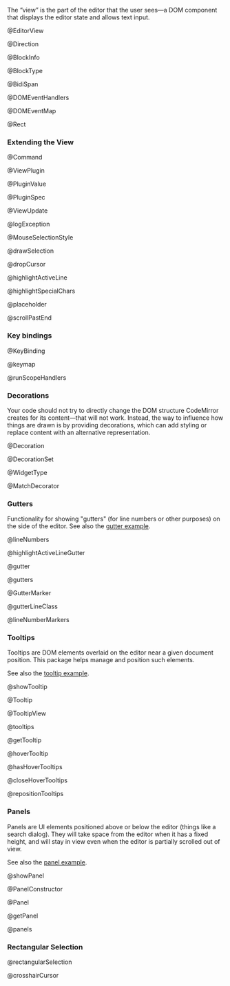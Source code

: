 The “view” is the part of the editor that the user sees—a DOM
component that displays the editor state and allows text input.

@EditorView

@Direction

@BlockInfo

@BlockType

@BidiSpan

@DOMEventHandlers

@DOMEventMap

@Rect

### Extending the View

@Command

@ViewPlugin

@PluginValue

@PluginSpec

@ViewUpdate

@logException

@MouseSelectionStyle

@drawSelection

@dropCursor

@highlightActiveLine

@highlightSpecialChars

@placeholder

@scrollPastEnd

### Key bindings

@KeyBinding

@keymap

@runScopeHandlers

### Decorations

Your code should not try to directly change the DOM structure
CodeMirror creates for its content—that will not work. Instead, the
way to influence how things are drawn is by providing decorations,
which can add styling or replace content with an alternative
representation.

@Decoration

@DecorationSet

@WidgetType

@MatchDecorator

### Gutters

Functionality for showing "gutters" (for line numbers or other
purposes) on the side of the editor. See also the [gutter
example](../../examples/gutter/).

@lineNumbers

@highlightActiveLineGutter

@gutter

@gutters

@GutterMarker

@gutterLineClass

@lineNumberMarkers

### Tooltips

Tooltips are DOM elements overlaid on the editor near a given document
position. This package helps manage and position such elements.

See also the [tooltip example](../../examples/tooltip/).

@showTooltip

@Tooltip

@TooltipView

@tooltips

@getTooltip

@hoverTooltip

@hasHoverTooltips

@closeHoverTooltips

@repositionTooltips

### Panels

Panels are UI elements positioned above or below the editor (things
like a search dialog). They will take space from the editor when it
has a fixed height, and will stay in view even when the editor is
partially scrolled out of view.

See also the [panel example](../../examples/panel/).

@showPanel

@PanelConstructor

@Panel

@getPanel

@panels

### Rectangular Selection

@rectangularSelection

@crosshairCursor
